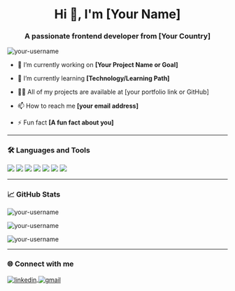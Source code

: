 <h1 align="center">Hi 👋, I'm [Your Name]</h1>
<h3 align="center">A passionate frontend developer from [Your Country]</h3>

<p align="left">
  <img src="https://komarev.com/ghpvc/?username=your-username&label=Profile%20views&color=0e75b6&style=flat" alt="your-username" />
</p>

- 🔭 I’m currently working on **[Your Project Name or Goal]**

- 🌱 I’m currently learning **[Technology/Learning Path]**

- 👨‍💻 All of my projects are available at [your portfolio link or GitHub]

- 📫 How to reach me **[your email address]**

- ⚡ Fun fact **[A fun fact about you]**

---

### 🛠️ Languages and Tools

<p align="left">
  <img src="https://img.shields.io/badge/HTML5-E34F26?style=flat&logo=html5&logoColor=white" />
  <img src="https://img.shields.io/badge/CSS3-1572B6?style=flat&logo=css3&logoColor=white" />
  <img src="https://img.shields.io/badge/JavaScript-F7DF1E?style=flat&logo=javascript&logoColor=black" />
  <img src="https://img.shields.io/badge/React-20232A?style=flat&logo=react&logoColor=61DAFB" />
  <img src="https://img.shields.io/badge/Tailwind_CSS-38B2AC?style=flat&logo=tailwind-css&logoColor=white" />
  <img src="https://img.shields.io/badge/Node.js-43853D?style=flat&logo=node.js&logoColor=white" />
  <img src="https://img.shields.io/badge/Vite-646CFF?style=flat&logo=vite&logoColor=white" />
</p>

---

### 📈 GitHub Stats

<p>
  <img align="center" src="https://github-readme-stats.vercel.app/api?username=your-username&show_icons=true&locale=en" alt="your-username" />
</p>

<p>
  <img align="center" src="https://github-readme-streak-stats.herokuapp.com/?user=your-username&" alt="your-username" />
</p>

<p>
  <img align="center" src="https://github-readme-stats.vercel.app/api/top-langs?username=your-username&show_icons=true&locale=en&layout=compact" alt="your-username" />
</p>

---

### 🌐 Connect with me

<p>
  <a href="https://linkedin.com/in/your-linkedin" target="blank">
    <img align="center" src="https://img.shields.io/badge/LinkedIn-blue?style=flat&logo=linkedin&logoColor=white" alt="linkedin" />
  </a>
  <a href="mailto:your-email@example.com" target="blank">
    <img align="center" src="https://img.shields.io/badge/Gmail-D14836?style=flat&logo=gmail&logoColor=white" alt="gmail" />
  </a>
</p>
